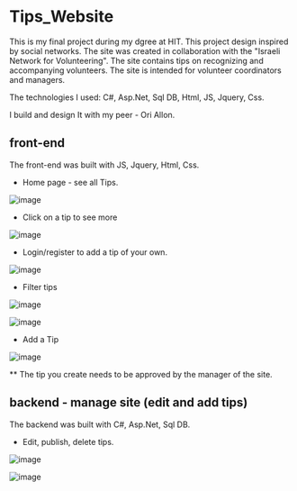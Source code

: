 # Tips_Website
This is my final project during my dgree at HIT.
This project design inspired by social networks. The site was created in collaboration with the "Israeli Network for Volunteering".
The site contains tips on recognizing and accompanying volunteers. The site is intended for volunteer coordinators and managers.

The technologies I used: 
C#,
Asp.Net,
Sql DB,
Html,
JS,
Jquery,
Css.

I build and design It with my peer - Ori Allon.

## front-end

The front-end was built with JS, Jquery, Html, Css.

* Home page - see all Tips.

![image](https://user-images.githubusercontent.com/24205331/149298105-bb7a6fbb-6e08-4603-8236-fabdfc11b27e.png)

* Click on a tip to see more

![image](https://user-images.githubusercontent.com/24205331/149299010-077365bf-c8cd-44d6-82d9-2d23e035795a.png)


* Login/register to add a tip of your own.

![image](https://user-images.githubusercontent.com/24205331/149298390-f2c17b17-49bf-4733-abd6-4deda183eb40.png)

* Filter tips

![image](https://user-images.githubusercontent.com/24205331/149298595-7b625dc8-097a-4619-a543-de1fdc289c5a.png)

![image](https://user-images.githubusercontent.com/24205331/149298656-11873c62-41cb-4d8d-ad7f-6399eda8a543.png)

* Add a Tip

![image](https://user-images.githubusercontent.com/24205331/149298850-83bff2ab-9fe5-4111-ab4f-a01603f911a8.png)

** The tip you create needs to be approved by the manager of the site.

## backend - manage site (edit and add tips)

The backend was built with C#, Asp.Net, Sql DB.

* Edit, publish, delete tips.

![image](https://user-images.githubusercontent.com/24205331/149300379-7ac2e683-c655-40c1-bfe9-a0d0bd58721b.png)

![image](https://user-images.githubusercontent.com/24205331/149300564-aa8017a5-3db5-4424-8c3e-da5d5a5b5d33.png)

